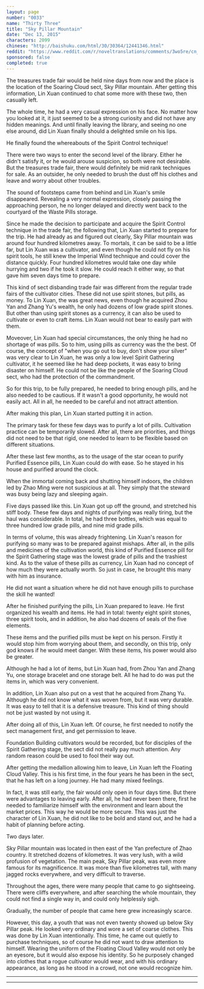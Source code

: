 ```yaml
---
layout: page
number: "0033"
name: "Thirty Three"
title: "Sky Pillar Mountain"
date: "Dec 13, 2015"
characters: 2099
chinese: "http://baishuku.com/html/30/30364/12441346.html"
reddit: "https://www.reddit.com/r/noveltranslations/comments/3wo5re/cn_tempered_immortal_chapter_0033/"
sponsored: false
completed: true
---
```


The treasures trade fair would be held nine days from now and the place is the location of the Soaring Cloud sect, Sky Pillar mountain. After getting this information, Lin Xuan continued to chat some more with these two, then casually left.

The whole time, he had a very casual expression on his face. No matter how you looked at it, it just seemed to be a strong curiosity and did not have any hidden meanings. And until finally leaving the library, and seeing no one else around, did Lin Xuan finally should a delighted smile on his lips.

He finally found the whereabouts of the Spirit Control technique!

There were two ways to enter the second level of the library. Either he didn't satisfy it, or he would arouse suspicion, so both were not desirable. But the treasures trade fair, there would definitely be mid rank techniques for sale. As an outsider, he only needed to brush the dust off his clothes and leave and worry about other troubles.

The sound of footsteps came from behind and Lin Xuan's smile disappeared. Revealing a very normal expression, closely passing the approaching person, he no longer delayed and directly went back to the courtyard of the Waste Pills storage.

Since he made the decision to participate and acquire the Spirit Control technique in the trade fair, the following that, Lin Xuan started to prepare for the trip. He had already as and figured out clearly, Sky Pillar mountain was around four hundred kilometres away. To mortals, it can be said to be a little far, but Lin Xuan was a cultivator, and even though he could not fly on his spirit tools, he still knew the Imperial Wind technique and could cover the distance quickly. Four hundred kilometres would take one day while hurrying and two if he took it slow. He could reach it either way, so that gave him seven days time to prepare.

This kind of sect disbanding trade fair was different from the regular trade fairs of the cultivator cities. These did not use spirit stones, but pills, as money. To Lin Xuan, the was great news, even though he acquired Zhou Yan and Zhang Yu's wealth, he only had dozens of low grade spirit stones. But other than using spirit stones as a currency, it can also be used to cultivate or even to craft items. Lin Xuan would not bear to easily part with them.

Moveover, Lin Xuan had special circumstances, the only thing he had no shortage of was pills. So to him, using pills as currency was the the best. Of course, the concept of "when you go out to buy, don't show your silver" was very clear to Lin Xuan, he was only a low level Spirit Gathering cultivator, it he seemed like he had deep pockets, it was easy to bring disaster on himself. He could not be like the people of the Soaring Cloud sect, who had the protection of the commandment.

So for this trip, to be fully prepared, he needed to bring enough pills, and he also needed to be cautious. If it wasn't a good opportunity, he would not easily act. All in all, he needed to be careful and not attract attention.

After making this plan, Lin Xuan started putting it in action.

The primary task for these few days was to purify a lot of pills. Cultivation practice can be temporarily slowed. After all, there are priorities, and things did not need to be that rigid, one needed to learn to be flexible based on different situations.

After these last few months, as to the usage of the star ocean to purify Purified Essence pills, Lin Xuan could do with ease. So he stayed in his house and purified around the clock.

When the immortal coming back and shutting himself indoors, the children led by Zhao Ming were not suspicious at all. They simply that the steward was busy being lazy and sleeping again.

Five days passed like this. Lin Xuan got up off the ground, and stretched his stiff body. These few days and nights of purifying was really tiring, but the haul was considerable. In total, he had three bottles, which was equal to three hundred low grade pills, and nine mid grade pills.

In terms of volume, this was already frightening. Lin Xuan's reason for purifying so many was to be prepared against mishaps. After all, in the pills and medicines of the cultivation world, this kind of Purified Essence pill for the Spirit Gathering stage was the lowest grade of pills and the trashiest kind. As to the value of these pills as currency, Lin Xuan had no concept of how much they were actually worth. So just in case, he brought this many with him as insurance.

He did not want a situation where he did not have enough pills to purchase the skill he wanted!

After he finished purifying the pills, Lin Xuan prepared to leave. He first organized his wealth and items. He had in total: twenty eight spirit stones, three spirit tools, and in addition, he also had dozens of seals of the five elements.

These items and the purified pills must be kept on his person. Firstly it would stop him from worrying about them, and secondly, on this trip, only god knows if he would meet danger. With these items, his power would also be greater.

Although he had a lot of items, but Lin Xuan had, from Zhou Yan and Zhang Yu, one storage bracelet and one storage belt. All he had to do was put the items in, which was very convenient.

In addition, Lin Xuan also put on a vest that he acquired from Zhang Yu. Although he did not know what it was woven from, but it was very durable. It was easy to tell that it is a defensive treasure. This kind of thing should not be just wasted by not using it.

After doing all of this, Lin Xuan left. Of course, he first needed to notify the sect management first, and get permission to leave.

Foundation Building cultivators would be recorded, but for disciples of the Spirit Gathering stage, the sect did not really pay much attention. Any random reason could be used to fool their way out.

After getting the medallion allowing him to leave, Lin Xuan left the Floating Cloud Valley. This is his first time, in the four years he has been in the sect, that he has left on a long journey. He had many mixed feelings.

In fact, it was still early, the fair would only open in four days time. But there were advantages to leaving early. After all, he had never been there, first he needed to familiarize himself with the environment and learn about the market prices. This way he would be more secure. This was just the character of Lin Xuan, he did not like to be bold and stand out, and he had a habit of planning before acting.

Two days later.

Sky Pillar mountain was located in then east of the Yan prefecture of Zhao country. It stretched dozens of kilometres. It was very lush, with a wild profusion of vegetation. The main peak, Sky Pillar peak, was even more famous for its magnificence. It was more than five kilometres tall, with many jagged rocks everywhere, and very difficult to traverse.

Throughout the ages, there were many people that came to go sightseeing. There were cliffs everywhere, and after searching the whole mountain, they could not find a single way in, and could only helplessly sigh.

Gradually, the number of people that came here grew increasingly scarce.

However, this day, a youth that was not even twenty showed up below Sky Pillar peak. He looked very ordinary and wore a set of coarse clothes. This was done by Lin Xuan intentionally. This time, he came out quietly to purchase techniques, so of course he did not want to draw attention to himself. Wearing the uniform of the Floating Cloud Valley would not only be an eyesore, but it would also expose his identity. So he purposely changed into clothes that a rogue cultivator would wear, and with his ordinary appearance, as long as he stood in a crowd, not one would recognize him.

- - -
- - -
